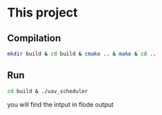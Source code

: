 # This project

## Compilation

```bash
mkdir build & cd build & cmake .. & make & cd ..
```

## Run

```bash
cd build & ./uav_scheduler
```

you will find the intput in flode output